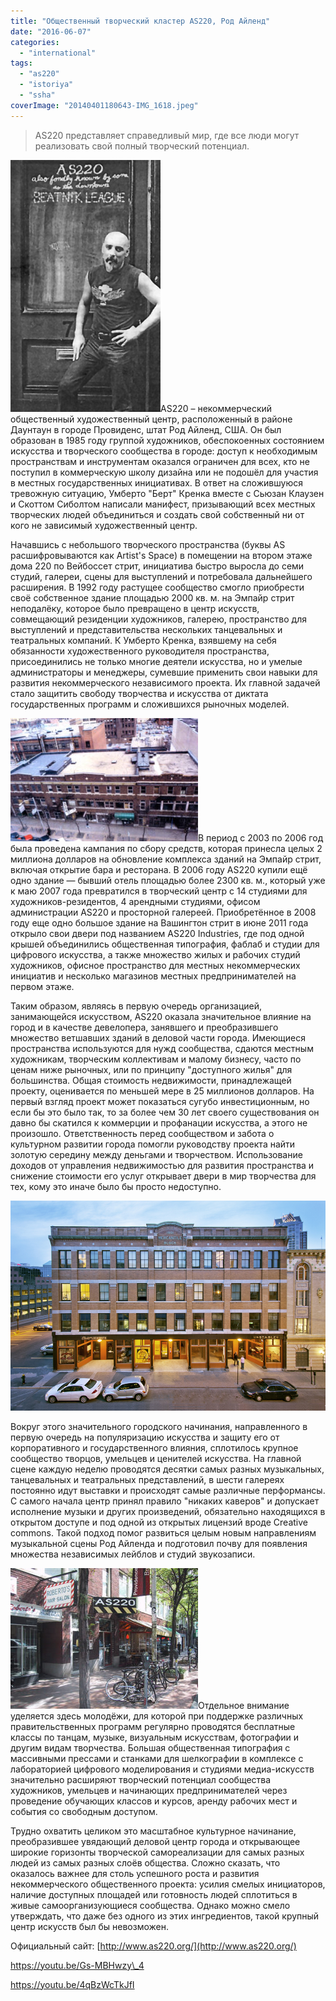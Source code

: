 ```yaml
---
title: "Общественный творческий кластер AS220, Род Айленд"
date: "2016-06-07"
categories: 
  - "international"
tags: 
  - "as220"
  - "istoriya"
  - "ssha"
coverImage: "20140401180643-IMG_1618.jpeg"
---
```


> AS220 представляет справедливый мир, где все люди могут реализовать свой полный творческий потенциал.

![Bert-1989](images/Bert-1989.png)AS220 – некоммерческий общественный художественный центр, расположенный в районе Даунтаун в городе Провиденс, штат Род Айленд, США. Он был образован в 1985 году группой художников, обеспокоенных состоянием искусства и творческого сообщества в городе: доступ к необходимым пространствам и инструментам оказался ограничен для всех, кто не поступил в коммерческую школу дизайна или не подошёл для участия в местных государственных инициативах. В ответ на сложившуюся тревожную ситуацию, Умберто "Берт" Кренка вместе с Сьюзан Клаузен и Скоттом Сиболтом написали манифест, призывающий всех местных творческих людей объединиться и создать свой собственный ни от кого не зависимый художественный центр.

Начавшись с небольшого творческого пространства (буквы AS расшифровываются как Artist's Space) в помещении на втором этаже дома 220 по Вейбоссет стрит, инициатива быстро выросла до семи студий, галереи, сцены для выступлений и потребовала дальнейшего расширения. В 1992 году растущее сообщество смогло приобрести своё собственное здание площадью 2000 кв. м. на Эмпайр стрит неподалёку, которое было превращено в центр искусств, совмещающий резиденции художников, галерею, пространство для выступлений и представительства нескольких танцевальных и театральных компаний. К Умберто Кренка, взявшему на себя обязанности художественного руководителя пространства, присоединились не только многие деятели искусства, но и умелые администраторы и менеджеры, сумевшие применить свои навыки для развития некоммерческого независимого проекта. Их главной задачей стало защитить свободу творчества и искусства от диктата государственных программ и сложившихся рыночных моделей.

![AS220-Empire-St-Elevation-Pre-1st-Renovation-LG](images/AS220-Empire-St-Elevation-Pre-1st-Renovation-LG-300x197.jpg)В период с 2003 по 2006 год была проведена кампания по сбору средств, которая принесла целых 2 миллиона долларов на обновление комплекса зданий на Эмпайр стрит, включая открытие бара и ресторана. В 2006 году AS220 купили ещё одно здание — бывший отель площадью более 2300 кв. м., который уже к маю 2007 года превратился в творческий центр с 14 студиями для художников-резидентов, 4 арендными студиями, офисом администрации AS220 и просторной галереей. Приобретённое в 2008 году еще одно большое здание на Вашингтон стрит в июне 2011 года открыло свои двери под названием AS220 Industries, где под одной крышей объединились общественная типография, фаблаб и студии для цифрового искусства, а также множество жилых и рабочих студий художников, офисное пространство для местных некоммерческих инициатив и несколько магазинов местных предпринимателей на первом этаже.

Таким образом, являясь в первую очередь организацией, занимающейся искусством, AS220 оказала значительное влияние на город и в качестве девелопера, занявшего и преобразившего множество ветшавших зданий в деловой части города. Имеющиеся пространства используются для нужд сообщества, сдаются местным художникам, творческим коллективам и малому бизнесу, часто по ценам ниже рыночных, или по принципу "доступного жилья" для большинства. Общая стоимость недвижимости, принадлежащей проекту, оценивается по меньшей мере в 25 миллионов долларов. На первый взгляд проект может показаться сугубо инвестиционным, но если бы это было так, то за более чем 30 лет своего существования он давно бы скатился к коммерции и профанации искусства, а этого не произошло. Ответственность перед сообществом и забота о культурном развитии города помогли руководству проекта найти золотую середину между деньгами и творчеством. Использование доходов от управления недвижимостью для развития пространства и снижение стоимости его услуг открывает двери в мир творчества для тех, кому это иначе было бы просто недоступно.

![www.durkeebrown.com - 401.831.1240](images/mercantile-block-photocredit-heidi-gumula-dbvw-architects.jpg)

Вокруг этого значительного городского начинания, направленного в первую очередь на популяризацию искусства и защиту его от корпоративного и государственного влияния, сплотилось крупное сообщество творцов, умельцев и ценителей искусства. На главной сцене каждую неделю проводятся десятки самых разных музыкальных, танцевальных и театральных представлений, в шести галереях постоянно идут выставки и происходят самые различные перформансы. С самого начала центр принял правило "никаких каверов" и допускает исполнение музыки и других произведений, обязательно находящихся в открытом доступе и под одной из открытых лицензий вроде Creative commons. Такой подход помог развиться целым новым направлениям музыкальной сцены Род Айленда и подготовил почву для появления множества независимых лейблов и студий звукозаписи.

![ri_pvd_empire_as220_1_6](images/ri_pvd_empire_as220_1_6-300x225.jpg)Отдельное внимание уделяется здесь молодёжи, для которой при поддержке различных правительственных программ регулярно проводятся бесплатные классы по танцам, музыке, визуальным искусствам, фотографии и другим видам творчества. Большая общественная типография с массивными прессами и станками для шелкографии в комплексе с лабораторией цифрового моделирования и студиями медиа-искусств значительно расширяют творческий потенциал сообщества художников, умельцев и начинающих предпринимателей через проведение обучающих классов и курсов, аренду рабочих мест и события со свободным доступом.

Трудно охватить целиком это масштабное культурное начинание, преобразившее увядающий деловой центр города и открывающее широкие горизонты творческой самореализации для самых разных людей из самых разных слоёв общества. Сложно сказать, что оказалось важнее для столь успешного роста и развития некоммерческого общественного проекта: усилия смелых инициаторов, наличие доступных площадей или готовность людей сплотиться в живые самоорганизующиеся сообщества. Однако можно смело утверждать, что даже без одного из этих ингредиентов, такой крупный центр искусств был бы невозможен.

Официальный сайт: [http://www.as220.org/](http://www.as220.org/)

https://youtu.be/Gs-MBHwzy\_4

https://youtu.be/4qBzWcTkJfI
